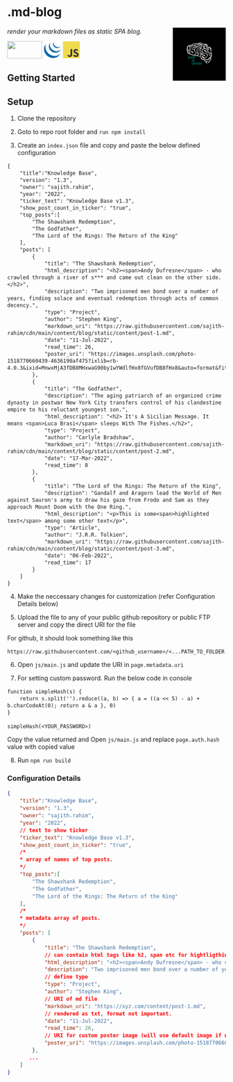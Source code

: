 # .md-blog

<img align="right" style="float:right;border:1px solid black" width=120 height=120 src="https://raw.githubusercontent.com/sajith-rahim/cdn/main/content/blog/media/poc_tag.png" />

*render your markdown files as static SPA blog.*



<p>

<img src="https://alpinejs.dev/alpine_long.svg" width="80" height="40"/>
<img src="https://raw.githubusercontent.com/devicons/devicon/1119b9f84c0290e0f0b38982099a2bd027a48bf1/icons/jquery/jquery-original.svg"  width="40" height="40"/>
<img src="https://raw.githubusercontent.com/devicons/devicon/master/icons/javascript/javascript-original.svg" width="40" height="40" />
</p>


## Getting Started




## Setup

1. Clone the repository

2. Goto to repo root folder and `run npm install` 

3. Create an `index.json` file and copy and paste the below defined configuration
```
{   
    "title":"Knowledge Base",
    "version": "1.3",
    "owner": "sajith.rahim",
    "year": "2022",
    "ticker_text": "Knowledge Base v1.3",
    "show_post_count_in_ticker": "true",
    "top_posts":[
        "The Shawshank Redemption",
        "The Godfather",
        "The Lord of the Rings: The Return of the King"
    ],
    "posts": [
        {
            "title": "The Shawshank Redemption",
            "html_description": "<h2><span>Andy Dufresne</span> - who crawled through a river of s*** and came out clean on the other side.</h2>",
            "description": "Two imprisoned men bond over a number of years, finding solace and eventual redemption through acts of common decency.",
            "type": "Project",
            "author": "Stephen King",
            "markdown_uri": "https://raw.githubusercontent.com/sajith-rahim/cdn/main/content/blog/static/content/post-1.md",
            "date": "11-Jul-2022",
            "read_time": 26,
            "poster_uri": "https://images.unsplash.com/photo-1518770660439-4636190af475?ixlib=rb-4.0.3&ixid=MnwxMjA3fDB8MHxwaG90by1wYWdlfHx8fGVufDB8fHx8&auto=format&fit=crop&w=870&q=80"
        },
        {
            "title": "The Godfather",
            "description": "The aging patriarch of an organized crime dynasty in postwar New York City transfers control of his clandestine empire to his reluctant youngest son.",
            "html_description": "<h2> It's A Sicilian Message. It means <span>Luca Brasi</span> sleeps With The Fishes.</h2>",
            "type": "Project",
            "author": "Carlyle Bradshaw",
            "markdown_uri": "https://raw.githubusercontent.com/sajith-rahim/cdn/main/content/blog/static/content/post-2.md",
            "date": "17-Mar-2022",
            "read_time": 8
        },
        {
            "title": "The Lord of the Rings: The Return of the King",
            "description": "Gandalf and Aragorn lead the World of Men against Sauron's army to draw his gaze from Frodo and Sam as they approach Mount Doom with the One Ring.",
            "html_description": "<p>This is some<span>highlighted text</span> among some other text</p>",
            "type": "Article",
            "author": "J.R.R. Tolkien",
            "markdown_uri": "https://raw.githubusercontent.com/sajith-rahim/cdn/main/content/blog/static/content/post-3.md",
            "date": "06-Feb-2022",
            "read_time": 17
        }
    ]
}
```
4. Make the neccessary changes for customization (refer Configuration Details below)

5. Upload the file to any of your public github repository or public FTP server and copy the direct URI for the file 


For github, it should look something like this

```
https://raw.githubusercontent.com/<github_username>/<...PATH_TO_FOLDER...>/index.json
```

6. Open `js/main.js` and update the URI in `page.metadata.uri`

7. For setting custom password. 
Run the below code in console

```
function simpleHash(s) {
    return s.split('').reduce((a, b) => { a = ((a << 5) - a) + b.charCodeAt(0); return a & a }, 0)
}

simpleHash(<YOUR_PASSWORD>)
```
Copy the value returned and Open `js/main.js` and replace `page.auth.hash` value with copied value

8. Run `npm run build`

### Configuration Details

```json   
{   
    "title":"Knowledge Base",
    "version": "1.3",
    "owner": "sajith.rahim",
    "year": "2022",
    // text to show ticker
    "ticker_text": "Knowledge Base v1.3",
    "show_post_count_in_ticker": "true",
    /*
    * array of names of top posts.
    */
    "top_posts":[
        "The Shawshank Redemption",
        "The Godfather",
        "The Lord of the Rings: The Return of the King"
    ],
    /*
    * metadata array of posts.
    */
    "posts": [
        {
            "title": "The Shawshank Redemption",
            // can contain html tags like h2, span etc for hightligthing
            "html_description": "<h2><span>Andy Dufresne</span> - who crawled through a river of s*** and came out clean on the other side.</h2>",
            "description": "Two imprisoned men bond over a number of years, finding solace and eventual redemption through acts of common decency.",
            // define type
            "type": "Project",
            "author": "Stephen King",
            // URI of md file
            "markdown_uri": "https://xyz.com/content/post-1.md",
            // rendered as txt, format not important.
            "date": "11-Jul-2022",
            "read_time": 26,
            // URI for custom poster image (will use default image if not provided.)
            "poster_uri": "https://images.unsplash.com/photo-1518770660439-4636190af475?ixlib=rb-4.0.3&ixid=MnwxMjA3fDB8MHxwaG90by1wYWdlfHx8fGVufDB8fHx8&auto=format&fit=crop&w=870&q=80"
        },
       ...
    ]
}
```
